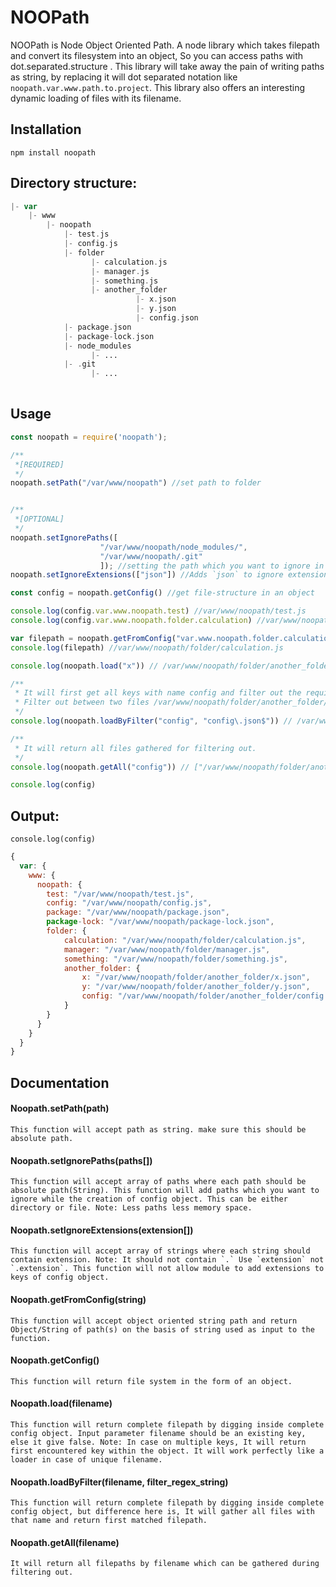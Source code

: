 # NOOPath
NOOPath is Node Object Oriented Path. A node library which takes filepath and convert its filesystem into an object, So you can access paths with dot.separated.structure . This library will take away the pain of writing paths as string, by replacing it will dot separated notation like `noopath.var.www.path.to.project`. This library also offers an interesting dynamic loading of files with its filename.


## Installation
`npm install noopath`

## Directory structure:

```php
|- var
    |- www
        |- noopath
            |- test.js
            |- config.js
            |- folder
                  |- calculation.js
                  |- manager.js
                  |- something.js
                  |- another_folder
                            |- x.json
                            |- y.json
                            |- config.json
            |- package.json
            |- package-lock.json
            |- node_modules
                  |- ...
            |- .git
                  |- ...
            
```

## Usage

```javascript
const noopath = require('noopath');

/**
 *[REQUIRED]
 */
noopath.setPath("/var/www/noopath") //set path to folder


/**
 *[OPTIONAL]
 */
noopath.setIgnorePaths([
                    "/var/www/noopath/node_modules/",
                    "/var/www/noopath/.git"
                    ]); //setting the path which you want to ignore in creation of object
noopath.setIgnoreExtensions(["json"]) //Adds `json` to ignore extensions, `js` is already there.

const config = noopath.getConfig() //get file-structure in an object

console.log(config.var.www.noopath.test) //var/www/noopath/test.js
console.log(config.var.www.noopath.folder.calculation) //var/www/noopath/folder/calculation.js

var filepath = noopath.getFromConfig("var.www.noopath.folder.calculation")
console.log(filepath) //var/www/noopath/folder/calculation.js

console.log(noopath.load("x")) // /var/www/noopath/folder/another_folder/x.json

/**
 * It will first get all keys with name config and filter out the required one.
 * Filter out between two files /var/www/noopath/folder/another_folder/config.json,  /var/www/noopath/config.js
 */
console.log(noopath.loadByFilter("config", "config\.json$")) // /var/www/noopath/folder/another_folder/config.json

/**
 * It will return all files gathered for filtering out.
 */
console.log(noopath.getAll("config")) // ["/var/www/noopath/folder/another_folder/config.json",  "/var/www/noopath/config.js"]

console.log(config)
```

## Output:

```console.log(config)```
```javascript
{
  var: {
    www: {
      noopath: {
        test: "/var/www/noopath/test.js",
        config: "/var/www/noopath/config.js",
        package: "/var/www/noopath/package.json",
        package-lock: "/var/www/noopath/package-lock.json",
        folder: {
            calculation: "/var/www/noopath/folder/calculation.js",
            manager: "/var/www/noopath/folder/manager.js",
            something: "/var/www/noopath/folder/something.js",
            another_folder: {
                x: "/var/www/noopath/folder/another_folder/x.json",
                y: "/var/www/noopath/folder/another_folder/y.json",
                config: "/var/www/noopath/folder/another_folder/config.json",
            }
        }
      }
    }
  }
}
```
## Documentation

#### Noopath.setPath(path)
```
This function will accept path as string. make sure this should be absolute path.
```

#### Noopath.setIgnorePaths(paths[])
```
This function will accept array of paths where each path should be absolute path(String). This function will add paths which you want to ignore while the creation of config object. This can be either directory or file. Note: Less paths less memory space.
```

#### Noopath.setIgnoreExtensions(extension[])
```
This function will accept array of strings where each string should contain extension. Note: It should not contain `.` Use `extension` not `.extension`. This function will not allow module to add extensions to keys of config object.
```

#### Noopath.getFromConfig(string)
```
This function will accept object oriented string path and return Object/String of path(s) on the basis of string used as input to the function.
```

#### Noopath.getConfig()
```
This function will return file system in the form of an object.
```

#### Noopath.load(filename)
```
This function will return complete filepath by digging inside complete config object. Input parameter filename should be an existing key, else it give false. Note: In case on multiple keys, It will return first encountered key within the object. It will work perfectly like a loader in case of unique filename.
```
#### Noopath.loadByFilter(filename, filter_regex_string)
```
This function will return complete filepath by digging inside complete config object, but difference here is, It will gather all files with that name and return first matched filepath.
```

#### Noopath.getAll(filename)
```
It will return all filepaths by filename which can be gathered during filtering out.
```
